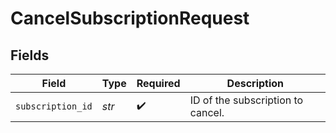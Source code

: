 # CancelSubscriptionRequest


## Fields

| Field                             | Type                              | Required                          | Description                       |
| --------------------------------- | --------------------------------- | --------------------------------- | --------------------------------- |
| `subscription_id`                 | *str*                             | :heavy_check_mark:                | ID of the subscription to cancel. |